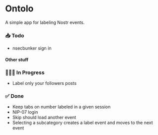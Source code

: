 # Ontolo

A simple app for labeling Nostr events.

### 📥 Todo

-   nsecbunker sign in

#### Other stuff

### 👨🏼‍💻 In Progress

-   Label only your followers posts

### ✅ Done

-   Keep tabs on number labeled in a given session
-   NIP-07 login
-   Skip should load another event
-   Selecting a subcategory creates a label event and moves to the next event
